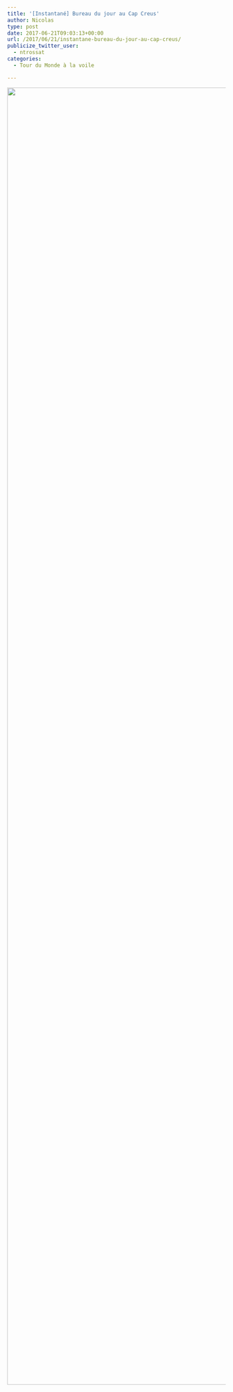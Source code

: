 ```yaml
---
title: '[Instantané] Bureau du jour au Cap Creus'
author: Nicolas
type: post
date: 2017-06-21T09:03:13+00:00
url: /2017/06/21/instantane-bureau-du-jour-au-cap-creus/
publicize_twitter_user:
  - ntrossat
categories:
  - Tour du Monde à la voile

---
```

[<img src="https://deh0rsblog.files.wordpress.com/2017/06/20170621_102616-01.jpeg" alt="" class="wp-image-2743 alignnone size-full" width="5312" height="2988" />][1]

 [1]: https://deh0rsblog.files.wordpress.com/2017/06/20170621_102616-01.jpeg
